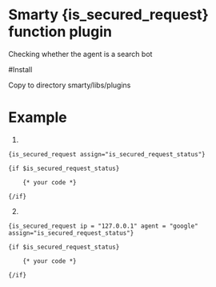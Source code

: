 # Smarty {is_secured_request} function plugin

Checking whether the agent is a search bot

#Install

Copy to directory smarty/libs/plugins

# Example

1.

````
{is_secured_request assign="is_secured_request_status"}

{if $is_secured_request_status}

    {* your code *}

{/if}
````
2.

````
{is_secured_request ip = "127.0.0.1" agent = "google" assign="is_secured_request_status"}

{if $is_secured_request_status}

    {* your code *}

{/if}
````
